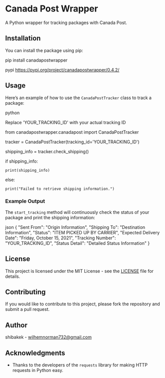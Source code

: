 # Canada Post Wrapper

A Python wrapper for tracking packages with Canada Post.

## Installation

You can install the package using pip:

pip install canadapostwrapper

pypi https://pypi.org/project/canadapostwrapper/0.4.2/

## Usage

Here’s an example of how to use the `CanadaPostTracker` class to track a package:


python

Replace 'YOUR_TRACKING_ID' with your actual tracking ID

from canadapostwrapper.canadapost import CanadaPostTracker

tracker = CanadaPostTracker(tracking_id='YOUR_TRACKING_ID')

shipping_info = tracker.check_shipping()

if shipping_info:

    print(shipping_info)
    
else:

    print("Failed to retrieve shipping information.")

### Example Output

The `start_tracking` method will continuously check the status of your package and print the shipping information:


json
{
"Sent From": "Origin Information",
"Shipping To": "Destination Information",
"Status": "ITEM PICKED UP BY CARRIER",
"Expected Delivery Date": "Friday, October 15, 2021",
"Tracking Number": "YOUR_TRACKING_ID",
"Status Detail": "Detailed Status Information"
}

## License

This project is licensed under the MIT License - see the [LICENSE](LICENSE) file for details.

## Contributing

If you would like to contribute to this project, please fork the repository and submit a pull request.

## Author

shibakek - [wilhemnorman732@gmail.com](mailto:wilhemnorman732@gmail.co)

## Acknowledgments

- Thanks to the developers of the `requests` library for making HTTP requests in Python easy.
